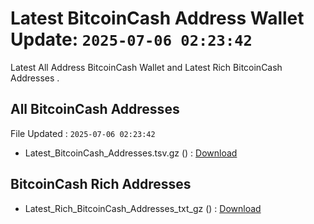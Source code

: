 # Latest BitcoinCash Address Wallet Update: `2025-07-06 02:23:42`

Latest All Address BitcoinCash Wallet and Latest Rich BitcoinCash Addresses .

## All BitcoinCash Addresses

File Updated : `2025-07-06 02:23:42`

- Latest_BitcoinCash_Addresses.tsv.gz () : [Download](https://github.com/Pymmdrza/Rich-Address-Wallet/releases/tag/BitcoinCash)

## BitcoinCash Rich Addresses

- Latest_Rich_BitcoinCash_Addresses_txt_gz () : [Download](https://github.com/Pymmdrza/Rich-Address-Wallet/releases/tag/BitcoinCash)
